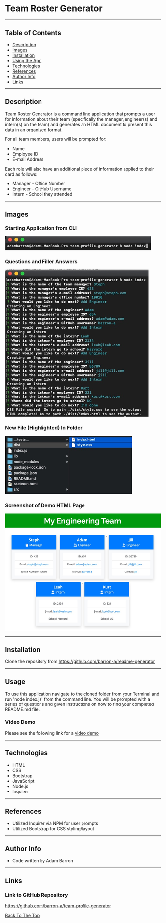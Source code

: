 
# Team Roster Generator

---

## Table of Contents

- [Description](#description)
- [Images](#images)
- [Installation](#installation)
- [Using the App](#usage)
- [Technologies](#technologies)
- [References](#references)
- [Author Info](#author-info)
- [Links](#links)

---

## Description
Team Roster Generator is a command line application that prompts a user for information about their team (specifically the manager, engineer(s) and intern(s)  on the team) and generates an HTML document to present this data in an organized format.</br>

For all team members, users will be prompted for:</br>

* Name
* Employee ID
* E-mail Address

Each role will also have an additional piece of information applied to their card as follows:</br>

* Manager - Office Number
* Engineer - GitHub Username
* Intern - School they attended

---

## Images

### Starting Application from CLI
![Command to Start Application](/assets/images/command_to_start.jpg)

### Questions and Filler Answers
![All Questions Completed](/assets/images/sample_prompts_and_answers.jpg)

### New File (Highlighted) In Folder
![New File In Folder](/assets/images/sample_output_folders_file_structure.jpg)

### Screenshot of Demo HTML Page
![Sample HTML Output](/assets/images/sample_site_screenshot.jpg)

---

## Installation
Clone the repository from https://github.com/barron-a/readme-generator

---

## Usage
To use this application navigate to the cloned folder from your Terminal and run 'node index.js' from the command line. You will be prompted with a series of questions and given instructions on how to find your completed README.md file.

### Video Demo
Please see the following link for a [video demo](https://drive.google.com/file/d/1M-zSkZ4B_CIfD2kNrdAsO7lKI4UmFIaR/view)

---

## Technologies

- HTML
- CSS
- Bootstrap
- JavaScript
- Node.js
- Inquirer

---

## References

- Utilized Inquirer via NPM for user prompts
- Utilized Bootstrap for CSS styling/layout

---

## Author Info
- Code written by Adam Barron

---

## Links

### Link to GitHub Repository
https://github.com/barron-a/team-profile-generator


[Back To The Top](#Team-Roster-Generator)
